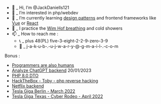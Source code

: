 - 👋  _ Hi, I’m @JackDaniells121
- 👀  _ I’m interested in php/webdev
- 🌱  _ I’m currently learning [design patterns](https://www.youtube.com/watch?v=tv-_1er1mWI) and frontend frameworks like [Vue](https://vuejs.org/) or [React](https://reactjs.org)
- 🧘 _ I practice the [Wim Hof breathing](https://www.youtube.com/watch?v=tybOi4hjZFQ) and cold showers
- 📫  _ How to reach me : 
  - 📞  _ plus 48(PL) five-3-eight-2-2-9-zero-3-9
  - 📨  _ j-a-k-u-b-.-u-j-w-a-r-y-@-g-m-a-i-l-.-c-o-m

Bonus :
- [Programmers are also humans](https://www.youtube.com/channel/UCi8C7TNs2ohrc6hnRQ5Sn2w)
- [Analyze ChatGPT backend](https://www.youtube.com/watch?v=d41wkF1sWuc) 20/01/2023
- [PHP 8.0 DTO](https://www.youtube.com/watch?v=35QmeoPLPOQ)
- [HackTheBox - Toby - php reverse hacking](https://www.youtube.com/watch?v=XROkuXKgeg8)
- [Netflix backend](https://www.youtube.com/watch?v=MxFt3YsjyQg)
- [Tesla Giga Berlin - March 2022](https://www.youtube.com/watch?v=7-4yOx1CnXE)
- [Tesla Giga Texas - Cyber Rodeo - April 2022](https://www.youtube.com/watch?v=fiwUE_2JhvY)
<!---
JackDaniells121/JackDaniells121 is a ✨ special ✨ repository because its `README.md` (this file) appears on your GitHub profile.
You can click the Preview link to take a look at your changes.
--->
